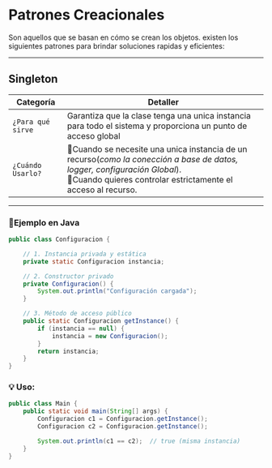 # Patrones Creacionales

Son aquellos que se basan en cómo se crean los objetos. existen los siguientes patrones para brindar soluciones rapidas y eficientes:

***

## Singleton

| **Categoría** | **Detaller** |
|-----------|-----------------------|
| `¿Para qué sirve` | Garantiza que la clase tenga una unica instancia para todo el sistema y proporciona un punto de acceso global |
| `¿Cuándo Usarlo?` | 📌Cuando se necesite una unica instancia de un recurso(*como la conección a base de datos, logger, configuración Global*). <br> 📌Cuando quieres controlar estrictamente el acceso al recurso. |

---

### 🧪Ejemplo en Java

```java
public class Configuracion {

    // 1. Instancia privada y estática
    private static Configuracion instancia;

    // 2. Constructor privado
    private Configuracion() {
        System.out.println("Configuración cargada");
    }

    // 3. Método de acceso público
    public static Configuracion getInstance() {
        if (instancia == null) {
            instancia = new Configuracion();
        }
        return instancia;
    }
}
```
### 💡 Uso:
```java
public class Main {
    public static void main(String[] args) {
        Configuracion c1 = Configuracion.getInstance();
        Configuracion c2 = Configuracion.getInstance();

        System.out.println(c1 == c2);  // true (misma instancia)
    }
}
```
